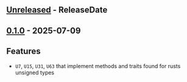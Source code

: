 <!-- next-header -->

## [Unreleased] - ReleaseDate

## [0.1.0] - 2025-07-09

## Features

* `U7`, `U15`, `U31`, `U63` that implement methods and traits found for rusts unsigned types

<!-- next-url -->
[Unreleased]: https://github.com/wasabi375/nonmaxunsigned/compare/v0.1.0...HEAD
[0.1.0]: https://github.com/wasabi375/nonmaxunsigned/compare/4784bcdc3f86be0b1d75908e323a40ba49734ad7...v0.1.0
